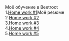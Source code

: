 Моё обучение в Beetroot
<br>
1.<a href="">Home work #1</a>Моё резюме<br>
2.<a href="">Home work #2</a><br>
3.<a href="">Home work #3</a><br>
4.<a href="">Home work #4</a><br>
5.<a href="">Home work #5</a><br>
